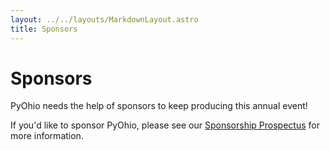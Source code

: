 ```yaml
---
layout: ../../layouts/MarkdownLayout.astro
title: Sponsors
---
```


# Sponsors

PyOhio needs the help of sponsors to keep producing this annual event!

If you'd like to sponsor PyOhio, please see our [Sponsorship Prospectus](/2024/sponsors/prospectus) for more information.

